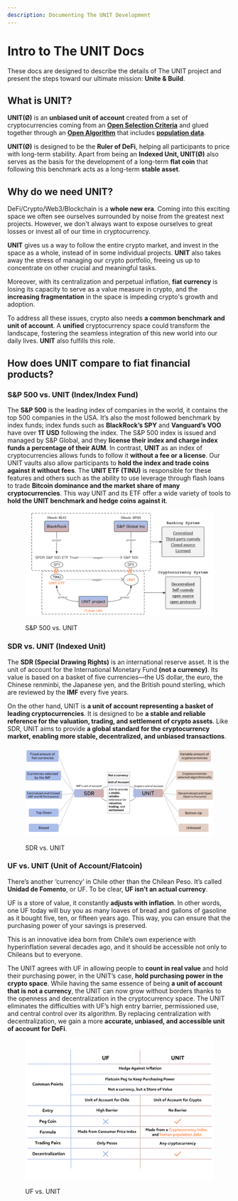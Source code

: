 ```yaml
---
description: Documenting The UNIT Development
---
```


# Intro to The UNIT Docs

These docs are designed to describe the details of The UNIT project and present the steps toward our ultimate mission: **Unite & Build**.&#x20;

## What is UNIT?

**UNIT(Ø)** is an **unbiased unit of account** created from a set of cryptocurrencies coming from an [**Open Selection Criteria**](the-unit/algorithm.md#units-selection-criteria) and glued together through an [**Open Algorithm**](the-unit/algorithm.md) that includes [**population data**](the-unit/algorithm.md#population-data).

**UNIT(Ø)** is designed to be the **Ruler of DeFi**, helping all participants to price with long-term stability. Apart from being an **Indexed Unit, UNIT(Ø)** also serves as the basis for the development of a long-term **flat coin** that following this benchmark acts as a long-term **stable asset**.

## Why do we need UNIT?

DeFi/Crypto/Web3/Blockchain is a **whole new era**. Coming into this exciting space we often see ourselves surrounded by noise from the greatest next projects. However, we don't always want to expose ourselves to great losses or invest all of our time in cryptocurrency.&#x20;

**UNIT** gives us a way to follow the entire crypto market, and invest in the space as a whole, instead of in some individual projects. **UNIT** also takes away the stress of managing our crypto portfolio, freeing us up to concentrate on other crucial and meaningful tasks.

Moreover, with its centralization and perpetual inflation, **fiat currency** is losing its capacity to serve as a value measure in crypto, and the **increasing fragmentation** in the space is impeding crypto's growth and adoption.&#x20;

To address all these issues, crypto also needs **a common benchmark and unit of account**. A **unified** cryptocurrency space could transform the landscape, fostering the seamless integration of this new world into our daily lives. **UNIT** also fulfills this role.

## How does UNIT compare to fiat financial products?

### S\&P 500 vs. UNIT (Index/Index Fund)

The **S\&P 500** is the leading index of companies in the world, it contains the top 500 companies in the USA. It’s also the most followed benchmark by index funds; index funds such as **BlackRock’s SPY** and **Vanguard’s VOO** have over **1T USD** following the index. The S\&P 500 index is issued and managed by S\&P Global, and they **license their index and charge index funds a percentage of their AUM**. In contrast, **UNIT** as an index of cryptocurrencies allows funds to follow it **without a fee or a license**. Our UNIT vaults also allow participants to **hold the index and trade coins against it without fees**. The **UNIT ETF (TINU)** is responsible for these features and others such as the ability to use leverage through flash loans to trade **Bitcoin dominance and the market share of many cryptocurrencies**. This way UNIT and its ETF offer a wide variety of tools to **hold the UNIT benchmark and hedge coins against it**.

<figure><picture><source srcset=".gitbook/assets/S&#x26;P white version (3).png" media="(prefers-color-scheme: dark)"><img src=".gitbook/assets/Analogy S&#x26;P500.png" alt=""></picture><figcaption><p>S&#x26;P 500 vs. UNIT</p></figcaption></figure>

### SDR vs. UNIT (Indexed Unit)

The **SDR (Special Drawing Rights)** is an international reserve asset. It is the unit of account for the International Monetary Fund **(not a currency)**. Its value is based on a basket of five currencies—the US dollar, the euro, the Chinese renminbi, the Japanese yen, and the British pound sterling, which are reviewed by the **IMF** every five years.

On the other hand, UNIT is **a unit of account representing a basket of leading cryptocurrencies**. It is designed to be **a stable and reliable reference for the valuation, trading, and settlement of crypto assets**. Like SDR, UNIT aims to provide **a global standard for the cryptocurrency market, enabling more stable, decentralized, and unbiased transactions**.

<figure><picture><source srcset=".gitbook/assets/Analogy - SDR.png" media="(prefers-color-scheme: dark)"><img src=".gitbook/assets/Analogy SDR.jpg" alt=""></picture><figcaption><p>SDR vs. UNIT</p></figcaption></figure>

### UF vs. UNIT (Unit of Account/Flatcoin)

There’s another ‘currency’ in Chile other than the Chilean Peso. It’s called **Unidad de Fomento**, or UF. To be clear, **UF isn’t an actual currency**.

UF is a store of value, it constantly **adjusts with inflation**. In other words, one UF today will buy you as many loaves of bread and gallons of gasoline as it bought five, ten, or fifteen years ago. This way, you can ensure that the purchasing power of your savings is preserved.

This is an innovative idea born from Chile’s own experience with hyperinflation several decades ago, and it should be accessible not only to Chileans but to everyone.

The UNIT agrees with UF in allowing people to **count in real value** and hold their purchasing power, in the UNIT’s case, **hold purchasing power in the crypto space**. While having the same essence of being **a unit of account that is not a currency**, the UNIT can now grow without borders thanks to the openness and decentralization in the cryptocurrency space. The UNIT eliminates the difficulties with UF’s high entry barrier, permissioned use, and central control over its algorithm. By replacing centralization with decentralization, we gain a more **accurate, unbiased, and accessible unit of account for DeFi**.

<figure><picture><source srcset=".gitbook/assets/UF analogy.png" media="(prefers-color-scheme: dark)"><img src=".gitbook/assets/Analogy UF.png" alt=""></picture><figcaption><p>UF vs. UNIT</p></figcaption></figure>

